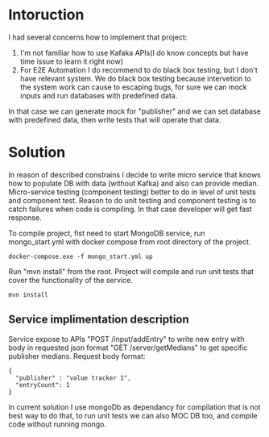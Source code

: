 # Intoruction
I had several concerns how to implement that project:

1) I'm not familiar how to use Kafaka APIs(I do know concepts but have time issue to learn it right now)
1) For E2E Automation I do recommend to do black box testing, but I don't have relevant system. We do black box testing because intervetion to the system work can cause to escaping bugs, for sure we can mock inputs and run databases with predefined data.

In that case we can generate mock for "publisher" and we can set database with predefined data, then write tests that will operate that data.

# Solution
In reason of described constrains I decide to write micro service that knows how to populate DB with data (without Kafka) and also can provide median.
Micro-service testing (component testing) better to do in level of unit tests and component test.
Reason to do unit testing and component testing is to catch failures when code is compiling. In that case developer will get fast response.

To compile project, fist need to start MongoDB service, run mongo_start.yml with docker compose from root directory of the project. 
```
docker-compose.exe -f mongo_start.yml up
```

Run "mvn install" from the root. Project  will compile and run unit tests that cover the functionality of the service.
```
mvn install
```

## Service implimentation description
Service expose to APIs 
"POST /input/addEntry" to write new entry with body in requested json format
"GET /server/getMedians" to get specific publisher medians. Request body format: 
```
{
  "publisher" : "value tracker 1",
  "entryCount": 1
}
```
In current solution I use mongoDb as dependancy for compilation that is not best way to do that, to run unit tests we can also MOC DB too, and compile code without running mongo. 

 

   
